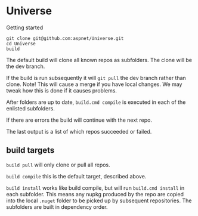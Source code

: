 Universe
========

Getting started

    git clone git@github.com:aspnet/Universe.git
    cd Universe
    build

The default build will clone all known repos as subfolders. The clone will be the dev branch.

If the build is run subsequently it will `git pull` the dev branch rather than clone. Note! This will cause a 
merge if you have local changes. We may tweak how this is done if it causes problems.

After folders are up to date, `build.cmd compile` is executed in each of the enlisted subfolders.

If there are errors the build will continue with the next repo. 

The last output is a list of which repos succeeded or failed.

## build targets

`build pull` will only clone or pull all repos.

`build compile` this is the default target, described above.

`build install` works like build compile, but will run `build.cmd install` in each subfolder. This means 
any nupkg produced by the repo are copied into the local `.nuget` folder to be picked up by subsequent 
repositories. The subfolders are built in dependency order.

